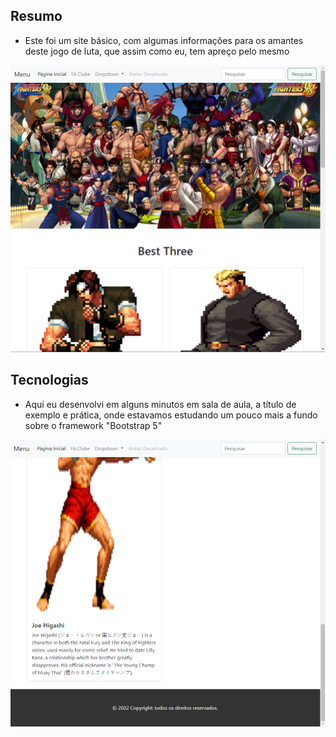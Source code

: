 ## Resumo

- Este foi um site básico, com algumas informações para os amantes deste jogo de luta, que assim como eu, tem apreço pelo mesmo

![alt text](IMG/1.png)

## Tecnologias

- Aqui eu desenvolvi em alguns minutos em sala de aula, a título de exemplo e prática, onde estavamos estudando um pouco mais a fundo sobre o framework "Bootstrap 5"

![alt text](IMG/2.png)
